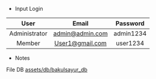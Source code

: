 <!-- Toko Sayur Online -->


* Input Login

|      User     |       Email      	|    Password   |
|:-------------:|:-----------------:|:-------------:|
| Administrator | admin@admin.com  	| admin1234	|
| Member        | User1@gmail.com	| user1234	|

* Notes

File DB [assets/db/bakulsayur_db](./assets/db/bakulsayur_db)
